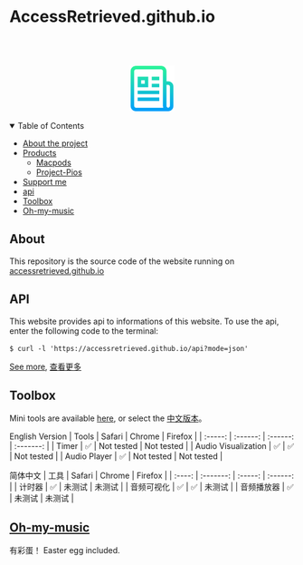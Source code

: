 # AccessRetrieved.github.io

<p align="center">
  <a href="https://github.com/AccessRetrieved/AccessRetrieved.github.io">
    <br><br><br>
    <img src="images/logo.png" alt="Logo" width="80" height="80"> 
  </a>
</p>

<details open><summary>Table of Contents</summary>

- [About the project](#about)
- [Products](#products)
    - [Macpods](https://accessretrieved.github.io/Macpods/app.html)
    - [Project-Pios](https://accessretrieved.github.io/project-pios/app.html)
- [Support me](https://accessretrieved.github.io/sponsor.html)
- [api](#api)
- [Toolbox](#toolbox)
- [Oh-my-music](#music)

</details>

<a name="#about"></a>
## About
This repository is the source code of the website running on [accessretrieved.github.io](https://accessretrieved.github.io)

<a name="#api"></a>
## API
This website provides api to informations of this website. To use the api, enter the following code to the terminal:
```
$ curl -l 'https://accessretrieved.github.io/api?mode=json'
```
[See more](https://accessretrieved.github.io/articles/support/server/api_help.html), [查看更多](https://accessretrieved.github.io/articles/support/server/api_help_zh-cn.html)

<a name="#toolbox"></a>
## Toolbox
Mini tools are available [here](https://accessretrieved.github.io/toolbox.html), or select the [中文版本](https://accessretrieved.github.io/toolbox_zh-cn.html)。

English Version
| Tools               | Safari   | Chrome     | Firefox    |
| :-----:             | :------: | :------:   | :-------:  |
| Timer               |  ✅      | Not tested | Not tested |
| Audio Visualization |  ✅      |  ✅        | Not tested |
| Audio Player        |  ✅      | Not tested | Not tested |

简体中文
|   工具    |  Safari  |  Chrome |  Firefox  |
|  :----:  | :-------: | :-----: | :------: |
| 计时器    |  ✅       | 未测试   | 未测试     |
| 音频可视化 | ✅        | ✅      | 未测试     |
| 音频播放器 | ✅        | 未测试   | 未测试     |


<a name="#music"></a>
## [Oh-my-music](https://accessretrieved.github.io/Music)
有彩蛋！
Easter egg included.

